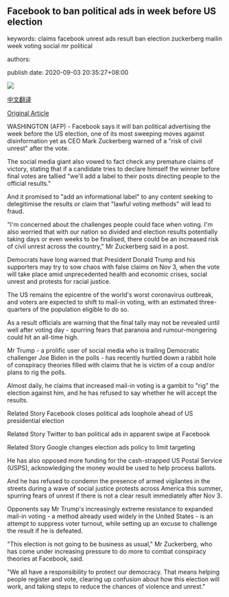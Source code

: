 ## Facebook to ban political ads in week before US election

keywords: claims facebook unrest ads result ban election zuckerberg mailin week voting social mr political

authors: 

publish date: 2020-09-03 20:35:27+08:00

![](https://www.straitstimes.com/sites/default/files/styles/x_large/public/articles/2020/09/03/yq-uselections-03092024.jpg?itok=iPLVF7M0)

[中文翻译](Facebook%20to%20ban%20political%20ads%20in%20week%20before%20US%20election_zh.md)

[Original Article](https://www.straitstimes.com/world/united-states/facebook-to-ban-political-ads-in-week-before-us-election)

WASHINGTON (AFP) - Facebook says it will ban political advertising the week before the US election, one of its most sweeping moves against disinformation yet as CEO Mark Zuckerberg warned of a "risk of civil unrest" after the vote.

The social media giant also vowed to fact check any premature claims of victory, stating that if a candidate tries to declare himself the winner before final votes are tallied "we'll add a label to their posts directing people to the official results."

And it promised to "add an informational label" to any content seeking to delegitimise the results or claim that "lawful voting methods" will lead to fraud.

"I'm concerned about the challenges people could face when voting. I'm also worried that with our nation so divided and election results potentially taking days or even weeks to be finalised, there could be an increased risk of civil unrest across the country," Mr Zuckerberg said in a post.

Democrats have long warned that President Donald Trump and his supporters may try to sow chaos with false claims on Nov 3, when the vote will take place amid unprecedented health and economic crises, social unrest and protests for racial justice.

The US remains the epicentre of the world's worst coronavirus outbreak, and voters are expected to shift to mail-in voting, with an estimated three-quarters of the population eligible to do so.

As a result officials are warning that the final tally may not be revealed until well after voting day - spurring fears that paranoia and rumour-mongering could hit an all-time high.

Mr Trump - a prolific user of social media who is trailing Democratic challenger Joe Biden in the polls - has recently hurtled down a rabbit hole of conspiracy theories filled with claims that he is victim of a coup and/or plans to rig the polls.

Almost daily, he claims that increased mail-in voting is a gambit to "rig" the election against him, and he has refused to say whether he will accept the results.

Related Story Facebook closes political ads loophole ahead of US presidential election

Related Story Twitter to ban political ads in apparent swipe at Facebook

Related Story Google changes election ads policy to limit targeting

He has also opposed more funding for the cash-strapped US Postal Service (USPS), acknowledging the money would be used to help process ballots.

And he has refused to condemn the presence of armed vigilantes in the streets during a wave of social justice protests across America this summer, spurring fears of unrest if there is not a clear result immediately after Nov 3.

Opponents say Mr Trump's increasingly extreme resistance to expanded mail-in voting - a method already used widely in the United States - is an attempt to suppress voter turnout, while setting up an excuse to challenge the result if he is defeated.

"This election is not going to be business as usual," Mr Zuckerberg, who has come under increasing pressure to do more to combat conspiracy theories at Facebook, said.

"We all have a responsibility to protect our democracy. That means helping people register and vote, clearing up confusion about how this election will work, and taking steps to reduce the chances of violence and unrest."